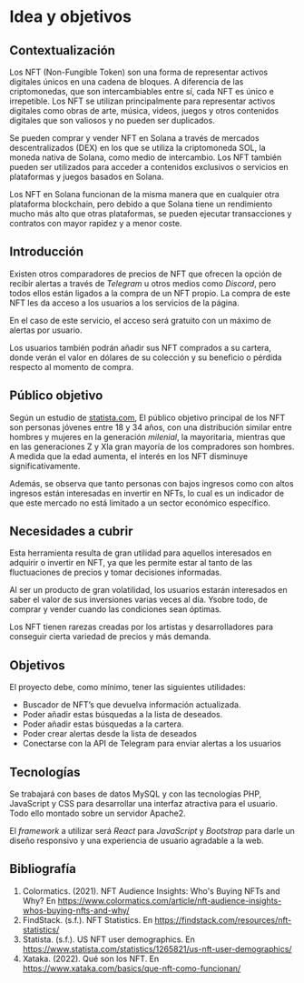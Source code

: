﻿# Idea y objetivos

## Contextualización

Los NFT (Non-Fungible Token) son una forma de representar activos digitales únicos en una cadena de bloques. A diferencia de las criptomonedas, que son intercambiables entre sí, cada NFT es único e irrepetible. Los NFT se utilizan principalmente para representar activos digitales como obras de arte, música, videos, juegos y otros contenidos digitales que son valiosos y no pueden ser duplicados.

Se pueden comprar y vender NFT en Solana a través de mercados descentralizados (DEX) en los que se utiliza la criptomoneda SOL, la moneda nativa de Solana, como medio de intercambio. Los NFT también pueden ser utilizados para acceder a contenidos exclusivos o servicios en plataformas y juegos basados en Solana.

Los NFT en Solana funcionan de la misma manera que en cualquier otra plataforma blockchain, pero debido a que Solana tiene un rendimiento mucho más alto que otras plataformas, se pueden ejecutar transacciones y contratos con mayor rapidez y a menor coste.

## Introducción

Existen otros comparadores de precios de NFT que ofrecen la opción de recibir alertas a través de *Telegram* u otros medios como *Discord*, pero todos ellos están ligados a la compra de un NFT propio. La compra de este NFT les da acceso a los usuarios a los servicios de la página.

En el caso de este servicio, el acceso será gratuito con un máximo de alertas por usuario.

Los usuarios también podrán añadir sus NFT comprados a su cartera, donde verán el valor en dólares de su colección y su beneficio o pérdida respecto al momento de compra.

## Público objetivo

Según un estudio de [statista.com](https://www.statista.com/statistics/1265821/us-nft-user-demographics/), El público objetivo principal de los NFT son personas jóvenes entre 18 y 34 años, con una distribución similar entre hombres y mujeres en la generación *milenial*, la mayoritaria, mientras que en las generaciones Z y Xla gran mayoría de los compradores son hombres. A medida que la edad aumenta, el interés en los NFT disminuye significativamente.

Además, se observa que tanto personas con bajos ingresos como con altos ingresos están interesadas en invertir en NFTs, lo cual es un indicador de que este mercado no está limitado a un sector económico específico.

## Necesidades a cubrir

Esta herramienta resulta de gran utilidad para aquellos interesados en adquirir o invertir en NFT, ya que les permite estar al tanto de las fluctuaciones de precios y tomar decisiones informadas.

Al ser un producto de gran volatilidad, los usuarios estarán interesados en saber el valor de sus inversiones varias veces al día. Ysobre todo, de comprar y vender cuando las condiciones sean óptimas.

Los NFT tienen rarezas creadas por los artistas y desarrolladores para conseguir cierta variedad de precios y más demanda.

## Objetivos

El proyecto debe, como mínimo, tener las siguientes utilidades:

- Buscador de NFT’s que devuelva información actualizada.
- Poder añadir estas búsquedas a la lista de deseados.
- Poder añadir estas búsquedas a la cartera.
- Poder crear alertas desde la lista de deseados
- Conectarse con la API de Telegram para enviar alertas a los usuarios

## Tecnologías

Se trabajará con bases de datos MySQL y con las tecnologías PHP, JavaScript y CSS para desarrollar una interfaz atractiva para el usuario. Todo ello montado sobre un servidor Apache2.

El *framework* a utilizar será *React* para *JavaScript* y *Bootstrap* para darle un diseño responsivo y una experiencia de usuario agradable a la web.

## Bibliografía

1. Colormatics. (2021). NFT Audience Insights: Who's Buying NFTs and Why? En <https://www.colormatics.com/article/nft-audience-insights-whos-buying-nfts-and-why/>
1. FindStack. (s.f.). NFT Statistics. En <https://findstack.com/resources/nft-statistics/>
1. Statista. (s.f.). US NFT user demographics. En <https://www.statista.com/statistics/1265821/us-nft-user-demographics/>
1. Xataka. (2022). Qué son los NFT. En <https://www.xataka.com/basics/que-nft-como-funcionan/>


